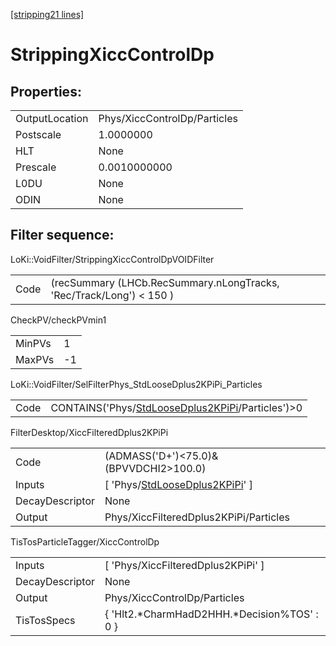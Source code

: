 [[stripping21 lines]](./stripping21-index)

# StrippingXiccControlDp

## Properties:

|                |                              |
|----------------|------------------------------|
| OutputLocation | Phys/XiccControlDp/Particles |
| Postscale      | 1.0000000                    |
| HLT            | None                         |
| Prescale       | 0.0010000000                 |
| L0DU           | None                         |
| ODIN           | None                         |

## Filter sequence:

LoKi::VoidFilter/StrippingXiccControlDpVOIDFilter

|      |                                                                      |
|------|----------------------------------------------------------------------|
| Code | (recSummary (LHCb.RecSummary.nLongTracks, 'Rec/Track/Long') \< 150 ) |

CheckPV/checkPVmin1

|        |     |
|--------|-----|
| MinPVs | 1   |
| MaxPVs | -1  |

LoKi::VoidFilter/SelFilterPhys_StdLooseDplus2KPiPi_Particles

|      |                                                                                                        |
|------|--------------------------------------------------------------------------------------------------------|
| Code | CONTAINS('Phys/[StdLooseDplus2KPiPi](./stripping21-commonparticles-stdloosedplus2kpipi)/Particles')\>0 |

FilterDesktop/XiccFilteredDplus2KPiPi

|                 |                                                                                       |
|-----------------|---------------------------------------------------------------------------------------|
| Code            | (ADMASS('D+')\<75.0)& (BPVVDCHI2\>100.0)                                              |
| Inputs          | [ 'Phys/[StdLooseDplus2KPiPi](./stripping21-commonparticles-stdloosedplus2kpipi)' ] |
| DecayDescriptor | None                                                                                  |
| Output          | Phys/XiccFilteredDplus2KPiPi/Particles                                                |

TisTosParticleTagger/XiccControlDp

|                 |                                               |
|-----------------|-----------------------------------------------|
| Inputs          | [ 'Phys/XiccFilteredDplus2KPiPi' ]          |
| DecayDescriptor | None                                          |
| Output          | Phys/XiccControlDp/Particles                  |
| TisTosSpecs     | { 'Hlt2.\*CharmHadD2HHH.\*Decision%TOS' : 0 } |
